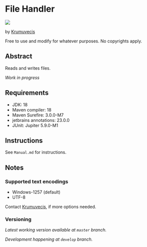 # File Handler

[![](https://jitpack.io/v/KruMF/FileHandler.svg)](https://jitpack.io/#KruMF/FileHandler)

by [Krumuvecis](https://github.com/Krumuvecis)

Free to use and modify for whatever purposes. No copyrights apply.


## Abstract

Reads and writes files.

*Work in progress*


## Requirements

* JDK: 18
* Maven compiler: 18
* Maven Surefire: 3.0.0-M7
* jetbrains annotations: 23.0.0
* JUnit: Jupiter 5.9.0-M1


## Instructions

See `Manual.md` for instructions.


## Notes

### Supported text encodings

* Windows-1257 (default)
* UTF-8

Contact [Krumuvecis](https://github.com/Krumuvecis), if more options needed.


### Versioning

*Latest working version available at `master` branch.*

*Development happening at `develop` branch.*